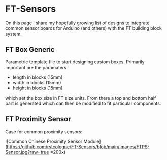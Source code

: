 # FT-Sensors

On this page I share my hopefully growing list of designs to integrate common sensor boards for Arduino (and others) with the FT building block system. 

## FT Box Generic

Parametric template file to start designing custom boxes. Primarily important are the paramaters

* length in blocks (15mm)
* width in blocks (15mm)
* height in blocks (15mm)

which set the box size in FT size units. From there a top and bottom half part is generated which can then be modified to fit particular components. 

## FT Proximity Sensor

Case for common proximity sensors:

![Common Chinese Proximity Sensor Module](https://github.com/rstcologne/FT-Sensors/blob/main/Images/FTPS-Sensor.jpg?raw=true =200x)


